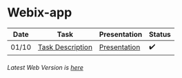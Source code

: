 # Webix-app

Date | Task | Presentation | Status
--- | --- | --- | ---
01/10  | [Task Description](https://docs.google.com/document/d/1K47bxXj1gmdV-IIKgq8t2ZVwtTg-FNR6KcJY0RwhQWA/edit#) | [Presentation](https://slides.com/ihelga/webixlayouts/#/) | :heavy_check_mark:

###### Latest Web Version is [here](https://webix-app.netlify.com)  
